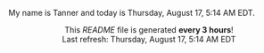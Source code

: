 My name is Tanner and today is Thursday, August 17, 5:14 AM EDT.

<p align="center">This <i>README</i> file is generated <b>every 3 hours</b>!</br>Last refresh: Thursday, August 17, 5:14 AM EDT<br /></p>
